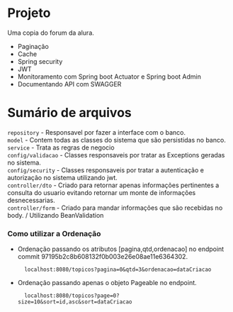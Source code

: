 # Projeto

Uma copia do forum da alura.

* Paginação 
* Cache
* Spring security
* JWT
* Monitoramento com Spring boot Actuator e Spring boot Admin
* Documentando API com SWAGGER

# Sumário de arquivos

 ```repository``` - Responsavel por fazer a interface com o banco. <br />
 ```model``` - Contem todas as classes do sistema que são persistidas no banco. <br />
 ```service``` - Trata as regras de negocio <br />
 ```config/validacao```  - Classes responsaveis por tratar as Exceptions geradas no sistema. <br/>
 ```config/security``` - Classes responsaveis por tratar a autenticação e autorização no sistema utilizando jwt. <br/>
```controller/dto``` - Criado para retornar apenas informações pertinentes a consulta do usuario evitando retornar um monte de informações desnecessarias.<br />
```controller/form``` - Criado para mandar informações que são recebidas no body. / Utilizando BeanValidation
### Como utilizar a Ordenação

- Ordenação passando os atributos [pagina,qtd,ordenacao] no endpoint commit 97195b2c8b608132f0b003e26e08ae11e6364302.

        localhost:8080/topicos?pagina=0&qtd=3&ordenacao=dataCriacao

- Ordenação passando apenas o objeto Pageable no endpoint.

        localhost:8080/topicos?page=0?size=10&sort=id,asc&sort=dataCriacao
